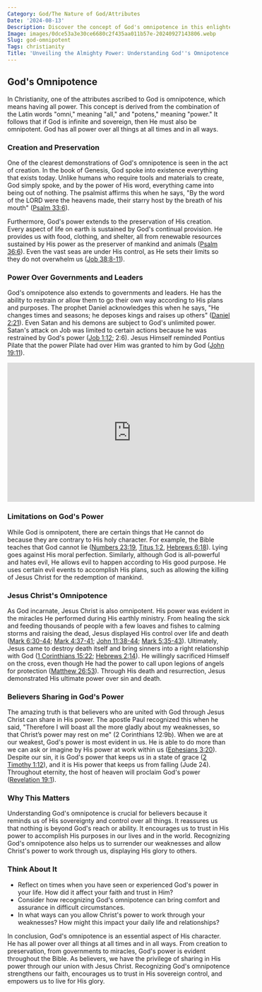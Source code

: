 ```yaml
---
Category: God/The Nature of God/Attributes
Date: '2024-08-13'
Description: Discover the concept of God's omnipotence in this enlightening article. Explore the limitless power and authority attributed to the divine being.
Image: images/0dce53a3e30ce6680c2f435aa011b57e-20240927143806.webp
Slug: god-omnipotent
Tags: christianity
Title: 'Unveiling the Almighty Power: Understanding God''s Omnipotence in Christian Faith'
---
```


## God's Omnipotence

In Christianity, one of the attributes ascribed to God is omnipotence, which means having all power. This concept is derived from the combination of the Latin words "omni," meaning "all," and "potens," meaning "power." It follows that if God is infinite and sovereign, then He must also be omnipotent. God has all power over all things at all times and in all ways.

### Creation and Preservation

One of the clearest demonstrations of God's omnipotence is seen in the act of creation. In the book of Genesis, God spoke into existence everything that exists today. Unlike humans who require tools and materials to create, God simply spoke, and by the power of His word, everything came into being out of nothing. The psalmist affirms this when he says, "By the word of the LORD were the heavens made, their starry host by the breath of his mouth" ([Psalm 33:6](https://www.bibleref.com/Psalm/33/Psalm-33-6.html)).

Furthermore, God's power extends to the preservation of His creation. Every aspect of life on earth is sustained by God's continual provision. He provides us with food, clothing, and shelter, all from renewable resources sustained by His power as the preserver of mankind and animals ([Psalm 36:6](https://www.bibleref.com/Psalm/36/Psalm-36-6.html)). Even the vast seas are under His control, as He sets their limits so they do not overwhelm us ([Job 38:8-11](https://www.bibleref.com/Job/38/Job-38-8.html)).

### Power Over Governments and Leaders

God's omnipotence also extends to governments and leaders. He has the ability to restrain or allow them to go their own way according to His plans and purposes. The prophet Daniel acknowledges this when he says, "He changes times and seasons; he deposes kings and raises up others" ([Daniel 2:21](https://www.bibleref.com/Daniel/2/Daniel-2-21.html)). Even Satan and his demons are subject to God's unlimited power. Satan's attack on Job was limited to certain actions because he was restrained by God's power ([Job 1:12](https://www.bibleref.com/Job/1/Job-1-12.html); 2:6). Jesus Himself reminded Pontius Pilate that the power Pilate had over Him was granted to him by God ([John 19:11](https://www.bibleref.com/John/19/John-19-11.html)).


<iframe width="560" height="315" src="https://www.youtube.com/embed/I0nXG02tpDw" frameborder="0" allow="autoplay; encrypted-media" allowfullscreen></iframe>


### Limitations on God's Power

While God is omnipotent, there are certain things that He cannot do because they are contrary to His holy character. For example, the Bible teaches that God cannot lie ([Numbers 23:19](https://www.bibleref.com/Numbers/23/Numbers-23-19.html), [Titus 1:2](https://www.bibleref.com/Titus/1/Titus-1-2.html), [Hebrews 6:18](https://www.bibleref.com/Hebrews/6/Hebrews-6-18.html)). Lying goes against His moral perfection. Similarly, although God is all-powerful and hates evil, He allows evil to happen according to His good purpose. He uses certain evil events to accomplish His plans, such as allowing the killing of Jesus Christ for the redemption of mankind.

### Jesus Christ's Omnipotence

As God incarnate, Jesus Christ is also omnipotent. His power was evident in the miracles He performed during His earthly ministry. From healing the sick and feeding thousands of people with a few loaves and fishes to calming storms and raising the dead, Jesus displayed His control over life and death ([Mark 6:30-44](https://www.bibleref.com/Mark/6/Mark-6-30.html); [Mark 4:37-41](https://www.bibleref.com/Mark/4/Mark-4-37.html); [John 11:38-44](https://www.bibleref.com/John/11/John-11-38.html); [Mark 5:35-43](https://www.bibleref.com/Mark/5/Mark-5-35.html)). Ultimately, Jesus came to destroy death itself and bring sinners into a right relationship with God ([1 Corinthians 15:22](https://www.bibleref.com/1-Corinthians/15/1-Corinthians-15-22.html); [Hebrews 2:14](https://www.bibleref.com/Hebrews/2/Hebrews-2-14.html)). He willingly sacrificed Himself on the cross, even though He had the power to call upon legions of angels for protection ([Matthew 26:53](https://www.bibleref.com/Matthew/26/Matthew-26-53.html)). Through His death and resurrection, Jesus demonstrated His ultimate power over sin and death.

### Believers Sharing in God's Power

The amazing truth is that believers who are united with God through Jesus Christ can share in His power. The apostle Paul recognized this when he said, "Therefore I will boast all the more gladly about my weaknesses, so that Christ’s power may rest on me" (2 Corinthians 12:9b). When we are at our weakest, God's power is most evident in us. He is able to do more than we can ask or imagine by His power at work within us ([Ephesians 3:20](https://www.bibleref.com/Ephesians/3/Ephesians-3-20.html)). Despite our sin, it is God's power that keeps us in a state of grace ([2 Timothy 1:12](https://www.bibleref.com/2-Timothy/1/2-Timothy-1-12.html)), and it is His power that keeps us from falling (Jude 24). Throughout eternity, the host of heaven will proclaim God's power ([Revelation 19:1](https://www.bibleref.com/Revelation/19/Revelation-19-1.html)).

### Why This Matters

Understanding God's omnipotence is crucial for believers because it reminds us of His sovereignty and control over all things. It reassures us that nothing is beyond God's reach or ability. It encourages us to trust in His power to accomplish His purposes in our lives and in the world. Recognizing God's omnipotence also helps us to surrender our weaknesses and allow Christ's power to work through us, displaying His glory to others.

### Think About It

- Reflect on times when you have seen or experienced God's power in your life. How did it affect your faith and trust in Him?
- Consider how recognizing God's omnipotence can bring comfort and assurance in difficult circumstances.
- In what ways can you allow Christ's power to work through your weaknesses? How might this impact your daily life and relationships?

In conclusion, God's omnipotence is an essential aspect of His character. He has all power over all things at all times and in all ways. From creation to preservation, from governments to miracles, God's power is evident throughout the Bible. As believers, we have the privilege of sharing in His power through our union with Jesus Christ. Recognizing God's omnipotence strengthens our faith, encourages us to trust in His sovereign control, and empowers us to live for His glory.